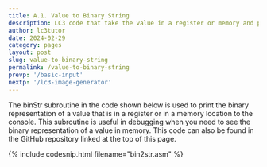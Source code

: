 ```yaml
---
title: A.1. Value to Binary String
description: LC3 code that take the value in a register or memory and prints the binary string of that value to the console.
author: lc3tutor
date: 2024-02-29
category: pages
layout: post
slug: value-to-binary-string
permalink: /value-to-binary-string
prevp: '/basic-input'
nextp: '/lc3-image-generator'
---
```


The binStr subroutine in the code shown below is used to print the binary representation of a value that is in a register or in a memory location to the console. This subroutine is useful in debugging when you need to see the binary representation of a value in memory. This code can also be found in the GitHub repository linked at the top of this page.

{% include codesnip.html filename="bin2str.asm" %}
